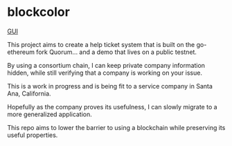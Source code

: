 # blockcolor

[GUI](https://github.com/brentkirkland/ethereum-deck)

This project aims to create a help ticket system that is built on the go-ethereum fork Quorum... and a demo that lives on a public testnet.

By using a consortium chain, I can keep private company information hidden, while still verifying that a company is working on your issue.

This is a work in progress and is being fit to a service company in Santa Ana, California.

Hopefully as the company proves its usefulness, I can slowly migrate to a more generalized application.

This repo aims to lower the barrier to using a blockchain while preserving its useful properties.
